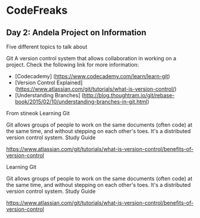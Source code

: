 # CodeFreaks
## Day 2: Andela Project on Information


Five different topics to talk about

 Git
 A version control system that allows collaboration in working on a project. Check the following link for more information:
* [Codecademy] (https://www.codecademy.com/learn/learn-git)
* [Version Control Explained] (https://www.atlassian.com/git/tutorials/what-is-version-control/)
* [Understanding Branches] (http://blog.thoughtram.io/git/rebase-book/2015/02/10/understanding-branches-in-git.html)

From stineok
Learning Git

Git allows groups of people to work on the same documents (often code) at the same time, and without stepping on each other's toes. It's a distributed version control system.
Study Guide

https://www.atlassian.com/git/tutorials/what-is-version-control/benefits-of-version-control

Learning Git

Git allows groups of people to work on the same documents (often code) at the same time, and without stepping on each other's toes. It's a distributed version control system.
Study Guide

https://www.atlassian.com/git/tutorials/what-is-version-control/benefits-of-version-control
